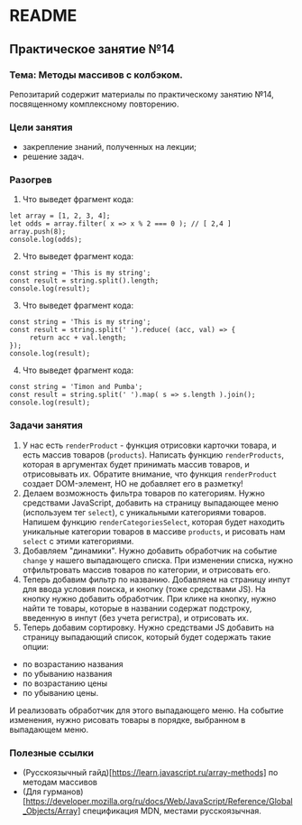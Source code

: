 
# README

## Практическое занятие №14

### Тема: Методы массивов с колбэком.

Репозитарий содержит материалы по практическому занятию №14, посвященному комплексному повторению.

### Цели занятия
- закрепление знаний, полученных на лекции;
- решение задач.

### Разогрев
1. Что выведет фрагмент кода:
```
let array = [1, 2, 3, 4];
let odds = array.filter( x => x % 2 === 0 ); // [ 2,4 ]
array.push(8);
console.log(odds);
```

2. Что выведет фрагмент кода:
```
const string = 'This is my string';
const result = string.split().length;
console.log(result);
```

3. Что выведет фрагмент кода:
```
const string = 'This is my string';
const result = string.split(' ').reduce( (acc, val) => {
     return acc + val.length;
});
console.log(result);
```

4. Что выведет фрагмент кода:
```
const string = 'Timon and Pumba';
const result = string.split(' ').map( s => s.length ).join();
console.log(result);
```

### Задачи занятия
1. У нас есть `renderProduct` - функция отрисовки карточки товара, и есть массив товаров (`products`). Написать функцию `renderProducts`, которая в аргументах будет принимать массив товаров, и отрисовывать их. Обратите внимание, что функция `renderProduct` создает DOM-элемент, НО не добавляет его в разметку!
2. Делаем возможность фильтра товаров по категориям. Нужно средствами JavaScript, добавить на страницу выпадающее меню (используем тег `select`), с уникальными категориями товаров. Напишем функцию `renderCategoriesSelect`, которая будет находить уникальные категории товаров в массиве `products`, и рисовать нам `select` с этими категориями.
3. Добавляем "динамики". Нужно добавить обработчик на событие `change` у нашего выпадающего списка. При изменении списка, нужно отфильтровать массив товаров по категории, и отрисовать его.
4. Теперь добавим фильтр по названию. Добавляем на страницу инпут для ввода условия поиска, и кнопку (тоже средствами JS). На кнопку нужно добавить обработчик. При клике на кнопку, нужно найти те товары, которые в названии содержат подстроку, введенную в инпут (без учета регистра), и отрисовать их.
5. Теперь добавим сортировку. Нужно средствами JS добавить на страницу выпадающий список, который будет содержать такие опции:
 - по возрастанию названия
 - по убыванию названия
 - по возрастанию цены
 - по убыванию цены.

И реализовать обработчик для этого выпадающего меню. На событие изменения, нужно рисовать товары в порядке, выбранном в выпадающем меню.

### Полезные ссылки
- (Русскоязычный гайд)[https://learn.javascript.ru/array-methods] по методам массивов
- (Для гурманов)[https://developer.mozilla.org/ru/docs/Web/JavaScript/Reference/Global_Objects/Array] спецификация MDN, местами русскоязычная.
